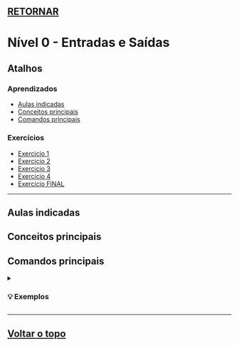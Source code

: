 ## [RETORNAR](https://github.com/stallone-dev/Portugol-2022-Acervo)

# Nível 0 - Entradas e Saídas

## Atalhos

### Aprendizados
* [Aulas indicadas](#aulas-indicadas)
* [Conceitos principais](#conceitos-principais)
* [Comandos principais](#comandos-principais)

### Exercícios
* [Exercicio 1](./Exercicio_01.por)
* [Exercicio 2](./Exercicio_02.por)
* [Exercicio 3](./Exercicio_03.por)
* [Exercicio 4](./Exercicio_04.por)
* [Exercicio FINAL](./Exercicio_FINAL.por)

***

## Aulas indicadas

## Conceitos principais

## Comandos principais

<details>
<summary><h3>💡 Exemplos</h3></summary>

**Exemplo 1:**

~~~portugol
    escreva("Olá Mundo!")
~~~
</details>

***

## [Voltar o topo](#retornarhttpsgithubcomstallone-devportugol-2022-acervo)
